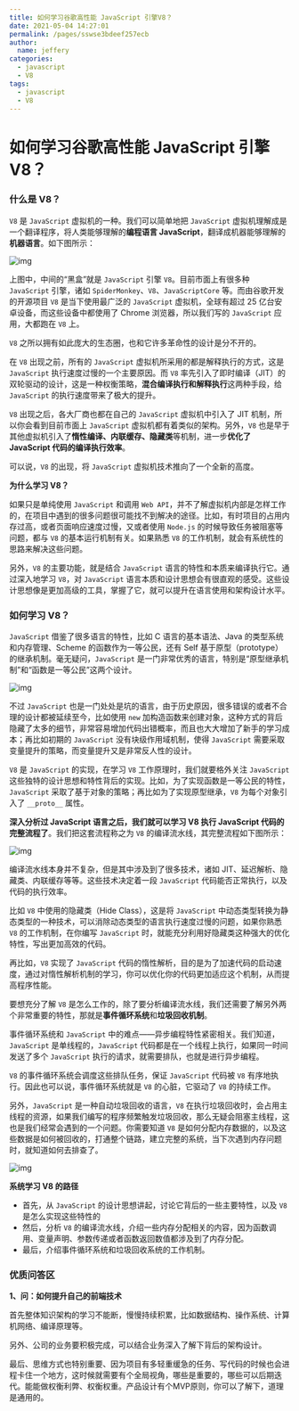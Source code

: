 ```yaml
---
title: 如何学习谷歌高性能 JavaScript 引擎V8？
date: 2021-05-04 14:27:01
permalink: /pages/sswse3bdeef257ecb
author: 
  name: jeffery
categories: 
  - javascript
  - V8
tags: 
  - javascript
  - V8
---
```


# 如何学习谷歌高性能 JavaScript 引擎V8？

### 什么是 V8？

`V8` 是 `JavaScript` 虚拟机的一种。我们可以简单地把 `JavaScript` 虚拟机理解成是一个翻译程序，将人类能够理解的**编程语言 JavaScript**，翻译成机器能够理解的**机器语言**。如下图所示：

![img](https://gitee.com/FIF/pic-beg/raw/master/images/javascript/8a40fd003baa9be179fe2e55a1be5fa1.jpg)

上图中，中间的“黑盒”就是 `JavaScript` 引擎 `V8`。目前市面上有很多种 `JavaScript` 引擎，诸如 `SpiderMonkey`、`V8`、`JavaScriptCore` 等。而由谷歌开发的开源项目 `V8` 是当下使用最广泛的 `JavaScript` 虚拟机，全球有超过 25 亿台安卓设备，而这些设备中都使用了 Chrome 浏览器，所以我们写的 `JavaScript` 应用，大都跑在 `V8` 上。

`V8` 之所以拥有如此庞大的生态圈，也和它许多革命性的设计是分不开的。

在 `V8` 出现之前，所有的 `JavaScript` 虚拟机所采用的都是解释执行的方式，这是 `JavaScript` 执行速度过慢的一个主要原因。而 `V8` 率先引入了即时编译（JIT）的双轮驱动的设计，这是一种权衡策略，**混合编译执行和解释执行**这两种手段，给 `JavaScript` 的执行速度带来了极大的提升。

`V8` 出现之后，各大厂商也都在自己的 `JavaScript` 虚拟机中引入了 JIT 机制，所以你会看到目前市面上 `JavaScript` 虚拟机都有着类似的架构。另外，`V8` 也是早于其他虚拟机引入了**惰性编译、内联缓存、隐藏类**等机制，进一步**优化了 JavaScript 代码的编译执行效率**。

可以说，`V8` 的出现，将 `JavaScript` 虚拟机技术推向了一个全新的高度。

**为什么学习 V8？**

如果只是单纯使用 `JavaScript` 和调用 `Web API`，并不了解虚拟机内部是怎样工作的，在项目中遇到的很多问题很可能找不到解决的途径。比如，有时项目的占用内存过高，或者页面响应速度过慢，又或者使用 `Node.js` 的时候导致任务被阻塞等问题，都与 `V8` 的基本运行机制有关。如果熟悉 `V8` 的工作机制，就会有系统性的思路来解决这些问题。

另外，`V8` 的主要功能，就是结合 `JavaScript` 语言的特性和本质来编译执行它。通过深入地学习 `V8`，对 `JavaScript` 语言本质和设计思想会有很直观的感受。这些设计思想像是更加高级的工具，掌握了它，就可以提升在语言使用和架构设计水平。

### 如何学习 V8？

`JavaScript` 借鉴了很多语言的特性，比如 C 语言的基本语法、Java 的类型系统和内存管理、Scheme 的函数作为一等公民，还有 Self 基于原型（prototype）的继承机制。毫无疑问，`JavaScript` 是一门非常优秀的语言，特别是“原型继承机制”和“函数是一等公民”这两个设计。

![img](https://gitee.com/FIF/pic-beg/raw/master/images/javascript/f8fb9e3570b88152f9ab7b6b8d385c7a.jpg)

不过 `JavaScript` 也是一门处处是坑的语言，由于历史原因，很多错误的或者不合理的设计都被延续至今，比如使用 `new` 加构造函数来创建对象，这种方式的背后隐藏了太多的细节，非常容易增加代码出错概率，而且也大大增加了新手的学习成本；再比如初期的 `JavaScript` 没有块级作用域机制，使得 `JavaScript` 需要采取变量提升的策略，而变量提升又是非常反人性的设计。

`V8` 是 `JavaScript` 的实现，在学习 `V8` 工作原理时，我们就要格外关注 `JavaScript` 这些独特的设计思想和特性背后的实现。比如，为了实现函数是一等公民的特性，`JavaScript` 采取了基于对象的策略；再比如为了实现原型继承，`V8` 为每个对象引入了 `__proto__` 属性。

**深入分析过 JavaScript 语言之后，我们就可以学习 V8 执行 JavaScript 代码的完整流程了**。我们把这套流程称之为 `V8` 的编译流水线，其完整流程如下图所示：

![img](https://gitee.com/FIF/pic-beg/raw/master/images/javascript/8a34ae8c1a7a0f87e19b1384a025e354.jpg)

编译流水线本身并不复杂，但是其中涉及到了很多技术，诸如 JIT、延迟解析、隐藏类、内联缓存等等。这些技术决定着一段 `JavaScript` 代码能否正常执行，以及代码的执行效率。

比如 `V8` 中使用的隐藏类（Hide Class），这是将 `JavaScript` 中动态类型转换为静态类型的一种技术，可以消除动态类型的语言执行速度过慢的问题，如果你熟悉 `V8` 的工作机制，在你编写 `JavaScript` 时，就能充分利用好隐藏类这种强大的优化特性，写出更加高效的代码。

再比如，`V8` 实现了 `JavaScript` 代码的惰性解析，目的是为了加速代码的启动速度，通过对惰性解析机制的学习，你可以优化你的代码更加适应这个机制，从而提高程序性能。

要想充分了解 `V8` 是怎么工作的，除了要分析编译流水线，我们还需要了解另外两个非常重要的特性，那就是**事件循环系统**和**垃圾回收机制**。

事件循环系统和 `JavaScript` 中的难点——异步编程特性紧密相关。我们知道，`JavaScript` 是单线程的，`JavaScript` 代码都是在一个线程上执行，如果同一时间发送了多个 `JavaScript` 执行的请求，就需要排队，也就是进行异步编程。

`V8` 的事件循环系统会调度这些排队任务，保证 `JavaScript` 代码被 `V8` 有序地执行。因此也可以说，事件循环系统就是 `V8` 的心脏，它驱动了 `V8` 的持续工作。

另外，`JavaScript` 是一种自动垃圾回收的语言，`V8` 在执行垃圾回收时，会占用主线程的资源，如果我们编写的程序频繁触发垃圾回收，那么无疑会阻塞主线程，这也是我们经常会遇到的一个问题。你需要知道 `V8` 是如何分配内存数据的，以及这些数据是如何被回收的，打通整个链路，建立完整的系统，当下次遇到内存问题时，就知道如何去排查了。

![img](https://static001.geekbang.org/resource/image/90/43/90228d5cc0afbaaa4cca3fbdb1349243.jpg)

**系统学习 V8 的路径**

- 首先，从 `JavaScript` 的设计思想讲起，讨论它背后的一些主要特性，以及 `V8` 是怎么实现这些特性的
- 然后，分析 `V8` 的编译流水线，介绍一些内存分配相关的内容，因为函数调用、变量声明、参数传递或者函数返回数值都涉及到了内存分配。
- 最后，介绍事件循环系统和垃圾回收系统的工作机制。

<!-- ![img](https://gitee.com/FIF/pic-beg/raw/master/images/javascript/2684822c6cb6b453c6f4abb3d89822e3.jpg) -->

### 优质问答区

**1、问：如何提升自己的前端技术**


首先整体知识架构的学习不能断，慢慢持续积累，比如数据结构、操作系统、计算机网络、编译原理等。

另外、公司的业务要积极完成，可以结合业务深入了解下背后的架构设计。

最后、思维方式也特别重要、因为项目有多轻重缓急的任务、写代码的时候也会进程卡住一个地方，这时候就需要有个全局视角，哪些是重要的，哪些可以后期迭代。能能做权衡利弊、权衡权重。产品设计有个MVP原则，你可以了解下，道理是通用的。